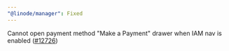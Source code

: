 ```yaml
---
"@linode/manager": Fixed
---
```


Cannot open payment method "Make a Payment" drawer when IAM nav is enabled ([#12726](https://github.com/linode/manager/pull/12726))
